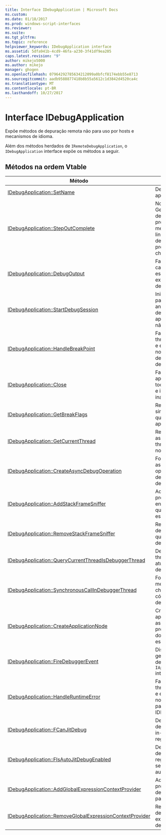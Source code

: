 ```yaml
---
title: Interface IDebugApplication | Microsoft Docs
ms.custom: 
ms.date: 01/18/2017
ms.prod: windows-script-interfaces
ms.reviewer: 
ms.suite: 
ms.tgt_pltfrm: 
ms.topic: reference
helpviewer_keywords: IDebugApplication interface
ms.assetid: 5dfa941b-4cd9-46fa-a230-3f41df9ea205
caps.latest.revision: "9"
author: mikejo5000
ms.author: mikejo
manager: ghogen
ms.openlocfilehash: 07964292785634212099a0bfcf8174ebb55e8713
ms.sourcegitcommit: aadb9588877418b8b55a5612c1d3842d4520ca4c
ms.translationtype: MT
ms.contentlocale: pt-BR
ms.lasthandoff: 10/27/2017
---
```

# <a name="idebugapplication-interface"></a>Interface IDebugApplication
Expõe métodos de depuração remota não para uso por hosts e mecanismos de idioma.  
  
 Além dos métodos herdados de `IRemoteDebugApplication`, o `IDebugApplication` interface expõe os métodos a seguir.  
  
## <a name="methods-in-vtable-order"></a>Métodos na ordem Vtable  
  
|Método|Descrição|  
|------------|-----------------|  
|[IDebugApplication::SetName](../../winscript/reference/idebugapplication-setname.md)|Define o nome do aplicativo.|  
|[IDebugApplication::StepOutComplete](../../winscript/reference/idebugapplication-stepoutcomplete.md)|Notifica o Gerenciador de depuração do processo que um mecanismo de linguagem no modo de única etapa está prestes a retornar ao chamador.|  
|[IDebugApplication::DebugOutput](../../winscript/reference/idebugapplication-debugoutput.md)|Faz com que a cadeia de caracteres específica a ser exibida pelo depurador IDE.|  
|[IDebugApplication::StartDebugSession](../../winscript/reference/idebugapplication-startdebugsession.md)|Inicia o depurador padrão do IDE e anexa uma sessão de depuração para este aplicativo, se uma já não está anexada.|  
|[IDebugApplication::HandleBreakPoint](../../winscript/reference/idebugapplication-handlebreakpoint.md)|Faz com que o thread atual bloquear e envia uma notificação do ponto de interrupção ao depurador do IDE.|  
|[IDebugApplication::Close](../../winscript/reference/idebugapplication-close.md)|Faz com que esse aplicativo para liberar todas as referências e insira um estado inativo.|  
|[IDebugApplication::GetBreakFlags](../../winscript/reference/idebugapplication-getbreakflags.md)|Retorna os sinalizadores de quebra atual para o aplicativo.|  
|[IDebugApplication::GetCurrentThread](../../winscript/reference/idebugapplication-getcurrentthread.md)|Retorna o thread associado com o thread em execução no momento.|  
|[IDebugApplication::CreateAsyncDebugOperation](../../winscript/reference/idebugapplication-createasyncdebugoperation.md)|Fornece acesso assíncrono a uma operação de depuração síncrona determinado.|  
|[IDebugApplication::AddStackFrameSniffer](../../winscript/reference/idebugapplication-addstackframesniffer.md)|Adiciona um provedor de enumerador de quadro de pilha para este aplicativo.|  
|[IDebugApplication::RemoveStackFrameSniffer](../../winscript/reference/idebugapplication-removestackframesniffer.md)|Remove um provedor de enumerador de quadro de pilha desse aplicativo.|  
|[IDebugApplication::QueryCurrentThreadIsDebuggerThread](../../winscript/reference/idebugapplication-querycurrentthreadisdebuggerthread.md)|Determina se o thread de execução atual é o thread do depurador.|  
|[IDebugApplication::SynchronousCallInDebuggerThread](../../winscript/reference/idebugapplication-synchronouscallindebuggerthread.md)|Fornece um mecanismo para o chamador executar o código no thread do depurador.|  
|[IDebugApplication::CreateApplicationNode](../../winscript/reference/idebugapplication-createapplicationnode.md)|Cria um novo nó de aplicativo que está associado um provedor de documento específico.|  
|[IDebugApplication::FireDebuggerEvent](../../winscript/reference/idebugapplication-firedebuggerevent.md)|Dispara um evento genérico para o depurador `IApplicationDebugger` interface.|  
|[IDebugApplication::HandleRuntimeError](../../winscript/reference/idebugapplication-handleruntimeerror.md)|Faz com que o thread atual bloquear e envia uma notificação de erro para o depurador do IDE.|  
|[IDebugApplication::FCanJitDebug](../../winscript/reference/idebugapplication-fcanjitdebug.md)|Determina se um depurador do just-in-time (JIT) está registrado.|  
|[IDebugApplication::FIsAutoJitDebugEnabled](../../winscript/reference/idebugapplication-fisautojitdebugenabled.md)|Determina se um depurador JIT está registrado para hosts sem depuração automática.|  
|[IDebugApplication::AddGlobalExpressionContextProvider](../../winscript/reference/idebugapplication-addglobalexpressioncontextprovider.md)|Adiciona um provedor de contexto de expressão global para este aplicativo.|  
|[IDebugApplication::RemoveGlobalExpressionContextProvider](../../winscript/reference/idebugapplication-removeglobalexpressioncontextprovider.md)|Remove um provedor de contexto de expressão global desse aplicativo.|